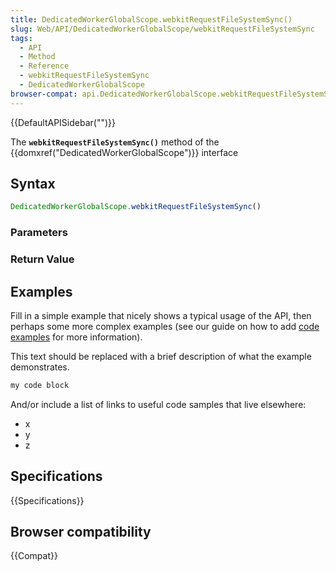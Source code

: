 ```yaml
---
title: DedicatedWorkerGlobalScope.webkitRequestFileSystemSync()
slug: Web/API/DedicatedWorkerGlobalScope/webkitRequestFileSystemSync
tags:
  - API
  - Method
  - Reference
  - webkitRequestFileSystemSync
  - DedicatedWorkerGlobalScope
browser-compat: api.DedicatedWorkerGlobalScope.webkitRequestFileSystemSync
---
```

{{DefaultAPISidebar("")}}

The **`webkitRequestFileSystemSync()`** method of the {{domxref("DedicatedWorkerGlobalScope")}} interface 

## Syntax

```js
DedicatedWorkerGlobalScope.webkitRequestFileSystemSync()
```

### Parameters



### Return Value



## Examples

Fill in a simple example that nicely shows a typical usage of the API, then perhaps some more complex examples (see our guide on how to add [code examples](/en-US/docs/MDN/Contribute/Structures/Code_examples) for more information).

This text should be replaced with a brief description of what the example demonstrates.

```js
my code block
```

And/or include a list of links to useful code samples that live elsewhere:

*   x
*   y
*   z

## Specifications

{{Specifications}}

## Browser compatibility

{{Compat}}

